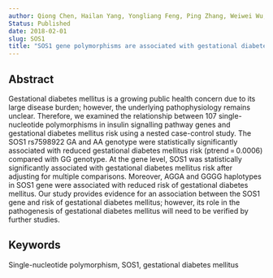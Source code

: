 ```yaml
---
author: Qiong Chen, Hailan Yang, Yongliang Feng, Ping Zhang, Weiwei Wu, Shuzhen Li, Brian Thompson, Xin Wang, Tingting Peng, Fang Wang, Bingjie Xie, Pengge Guo, Mei Li, Ying Wang, Nan Zhao, Suping Wang, Yawei Zhang.
Status: Published
date: 2018-02-01 
slug: SOS1  
title: "SOS1 gene polymorphisms are associated with gestational diabetes mellitus in a Chinese population: Results from a nested case-control study in Taiyuan, China." 
---
```


## Abstract
Gestational diabetes mellitus is a growing public health concern due to its large disease burden; however, the underlying pathophysiology remains unclear. Therefore, we examined the relationship between 107 single-nucleotide polymorphisms in insulin signalling pathway genes and gestational diabetes mellitus risk using a nested case-control study. The SOS1 rs7598922 GA and AA genotype were statistically significantly associated with reduced gestational diabetes mellitus risk (ptrend = 0.0006) compared with GG genotype. At the gene level, SOS1 was statistically significantly associated with gestational diabetes mellitus risk after adjusting for multiple comparisons. Moreover, AGGA and GGGG haplotypes in SOS1 gene were associated with reduced risk of gestational diabetes mellitus. Our study provides evidence for an association between the SOS1 gene and risk of gestational diabetes mellitus; however, its role in the pathogenesis of gestational diabetes mellitus will need to be verified by further studies.

## Keywords
Single-nucleotide polymorphism, SOS1, gestational diabetes mellitus